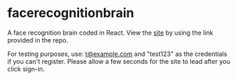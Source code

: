 # facerecognitionbrain
A face recognition brain coded in React.
View the [site](https://smart-brain9000.herokuapp.com/) by using the link provided in the repo.

For testing purposes, use: t@example.com and "test123" as the credentials if you can't register.
Please allow a few seconds for the site to lead after you click sign-in.

